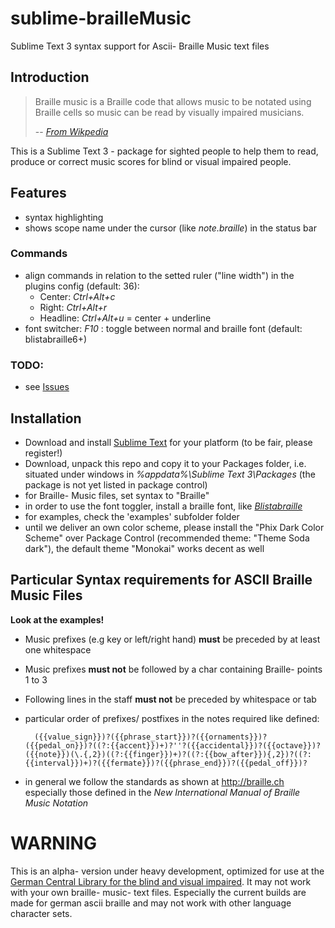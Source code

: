 # sublime-brailleMusic
Sublime Text 3 syntax support for Ascii- Braille Music text files

## Introduction
> Braille music is a Braille code that allows music to be notated using Braille cells so music can be read by visually impaired musicians. 
> 
> -- <cite>[From Wikpedia](https://en.wikipedia.org/wiki/Braille_music)</cite>

This is a Sublime Text 3 - package for sighted people to help them to read, produce or correct music scores for blind
or visual impaired people.

## Features
- syntax highlighting
- shows scope name under the cursor (like *note.braille*) in the status bar
### Commands
- align commands in relation to the setted ruler ("line width") 
  in the plugins config (default: 36):
  - Center: *Ctrl+Alt+c*
  - Right: *Ctrl+Alt+r*
  - Headline: *Ctrl+Alt+u* = center + underline
- font switcher: *F10* : toggle between normal and braille font
  (default: blistabraille6+)

### TODO:
- see [Issues](https://github.com/GermanCentralLibraryForTheBlind/sublime-brailleMusic/issues?q=is%3Aopen+is%3Aissue+label%3Aenhancement)


## Installation
- Download and install [Sublime Text](https://www.sublimetext.com/3) for your platform (to be fair, please register!)
- Download, unpack this repo and copy it to your Packages folder, i.e. situated under windows in *%appdata%\Sublime Text 3\Packages*
(the package is not yet listed in package control)
- for Braille- Music files, set syntax to "Braille"
- in order to use the font toggler, install a braille font,
  like [*Blistabraille*](http://www.braille.ch/blista-d.htm)
- for examples, check the 'examples' subfolder folder
- until we deliver an own color scheme, please install the "Phix Dark Color Scheme" over Package Control (recommended theme: "Theme Soda dark"), the default theme "Monokai" works decent as well
## Particular Syntax requirements for ASCII Braille Music Files
**Look at the examples!**
- Music prefixes (e.g key or left/right hand) **must** be preceded by at least one whitespace 
- Music prefixes **must not** be followed by a char containing Braille- points  1 to 3
- Following lines in the staff **must not** be preceded by whitespace or tab
- particular order of prefixes/ postfixes in the notes required like defined:
    
        ({{value_sign}})?({{phrase_start}})?({{ornaments}})?({{pedal_on}})?((?:{{accent}})+)?''?({{accidental}})?({{octave}})?({{note}})(\.{,2})((?:{{finger}})+)?((?:{{bow_after}}){,2})?((?:{{interval}})+)?({{fermate}})?({{phrase_end}})?({{pedal_off}})?
 - in general we follow the standards as shown at http://braille.ch  
   especially those defined in the *New International Manual
of Braille Music Notation*

# WARNING
This is an alpha- version under heavy development, optimized for use at the [German Central Library for the blind and visual impaired](http://dzb.de).
It may not work with your own braille- music- text files.
Especially the current builds are made for german ascii braille and may not work with other language character sets.

